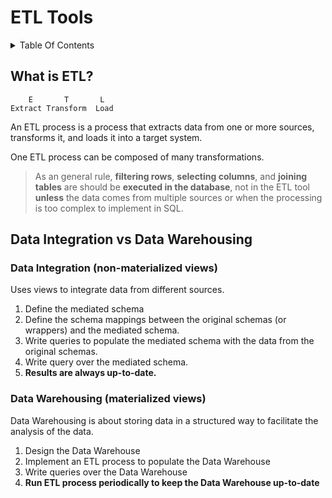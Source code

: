 # ETL Tools <!-- omit in toc -->

<details> 
<summary> Table Of Contents </summary>

- [What is ETL?](#what-is-etl)
- [Data Integration vs Data Warehousing](#data-integration-vs-data-warehousing)
  - [Data Integration (non-materialized views)](#data-integration-non-materialized-views)
  - [Data Warehousing (materialized views)](#data-warehousing-materialized-views)


</details>

## What is ETL?

```
    E       T       L  
Extract Transform  Load
```

An ETL process is a process that extracts data from one or more sources, transforms it, and loads it into a target system.

One ETL process can be composed of many transformations.

> As an general rule, **filtering rows**, **selecting columns**, and **joining tables** are should be **executed in the database**, not in the ETL tool **unless** the data comes from multiple sources or when the processing is too complex to implement in SQL.

## Data Integration vs Data Warehousing

### Data Integration (non-materialized views)

Uses views to integrate data from different sources.

1. Define the mediated schema
2. Define the schema mappings between the original schemas (or wrappers) and the mediated schema.
3. Write queries to populate the mediated schema with the data from the original schemas.
4. Write query over the mediated schema.
5. **Results are always up-to-date.**

### Data Warehousing (materialized views)

Data Warehousing is about storing data in a structured way to facilitate the analysis of the data.

1. Design the Data Warehouse
2. Implement an ETL process to populate the Data Warehouse
3. Write queries over the Data Warehouse
4. **Run ETL process periodically to keep the Data Warehouse up-to-date**